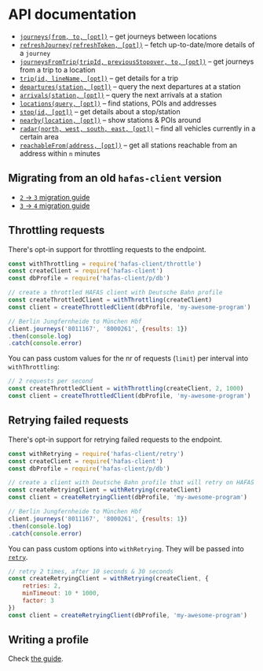 # API documentation

- [`journeys(from, to, [opt])`](journeys.md) – get journeys between locations
- [`refreshJourney(refreshToken, [opt])`](refresh-journey.md) – fetch up-to-date/more details of a `journey`
- [`journeysFromTrip(tripId, previousStopover, to, [opt])`](journeys-from-trip.md) – get journeys from a trip to a location
- [`trip(id, lineName, [opt])`](trip.md) – get details for a trip
- [`departures(station, [opt])`](departures.md) – query the next departures at a station
- [`arrivals(station, [opt])`](arrivals.md) – query the next arrivals at a station
- [`locations(query, [opt])`](locations.md) – find stations, POIs and addresses
- [`stop(id, [opt])`](stop.md) – get details about a stop/station
- [`nearby(location, [opt])`](nearby.md) – show stations & POIs around
- [`radar(north, west, south, east, [opt])`](radar.md) – find all vehicles currently in a certain area
- [`reachableFrom(address, [opt])`](reachable-from.md) – get all stations reachable from an address within `n` minutes

## Migrating from an old `hafas-client` version

- [`2` → `3` migration guide](migrating-to-3.md)
- [`3` → `4` migration guide](migrating-to-4.md)

## Throttling requests

There's opt-in support for throttling requests to the endpoint.

```js
const withThrottling = require('hafas-client/throttle')
const createClient = require('hafas-client')
const dbProfile = require('hafas-client/p/db')

// create a throttled HAFAS client with Deutsche Bahn profile
const createThrottledClient = withThrottling(createClient)
const client = createThrottledClient(dbProfile, 'my-awesome-program')

// Berlin Jungfernheide to München Hbf
client.journeys('8011167', '8000261', {results: 1})
.then(console.log)
.catch(console.error)
```

You can pass custom values for the nr of requests (`limit`) per interval into `withThrottling`:

```js
// 2 requests per second
const createThrottledClient = withThrottling(createClient, 2, 1000)
const client = createThrottledClient(dbProfile, 'my-awesome-program')
```

## Retrying failed requests

There's opt-in support for retrying failed requests to the endpoint.

```js
const withRetrying = require('hafas-client/retry')
const createClient = require('hafas-client')
const dbProfile = require('hafas-client/p/db')

// create a client with Deutsche Bahn profile that will retry on HAFAS errors
const createRetryingClient = withRetrying(createClient)
const client = createRetryingClient(dbProfile, 'my-awesome-program')

// Berlin Jungfernheide to München Hbf
client.journeys('8011167', '8000261', {results: 1})
.then(console.log)
.catch(console.error)
```

You can pass custom options into `withRetrying`. They will be passed into [`retry`](https://github.com/tim-kos/node-retry#tutorial).

```js
// retry 2 times, after 10 seconds & 30 seconds
const createRetryingClient = withRetrying(createClient, {
	retries: 2,
	minTimeout: 10 * 1000,
	factor: 3
})
const client = createRetryingClient(dbProfile, 'my-awesome-program')
```

## Writing a profile

Check [the guide](writing-a-profile.md).
